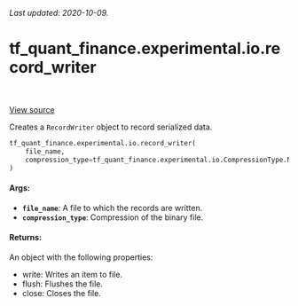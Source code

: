 <!--
This file is generated by a tool. Do not edit directly.
For open-source contributions the docs will be updated automatically.
-->

*Last updated: 2020-10-09.*

<div itemscope itemtype="http://developers.google.com/ReferenceObject">
<meta itemprop="name" content="tf_quant_finance.experimental.io.record_writer" />
<meta itemprop="path" content="Stable" />
</div>

# tf_quant_finance.experimental.io.record_writer

<!-- Insert buttons and diff -->

<table class="tfo-notebook-buttons tfo-api" align="left">
</table>

<a target="_blank" href="https://github.com/google/tf-quant-finance/blob/master/tf_quant_finance/experimental/io.py">View source</a>



Creates a `RecordWriter` object to record serialized data.

```python
tf_quant_finance.experimental.io.record_writer(
    file_name,
    compression_type=tf_quant_finance.experimental.io.CompressionType.NONE
)
```



<!-- Placeholder for "Used in" -->


#### Args:


* <b>`file_name`</b>: A file to which the records are written.
* <b>`compression_type`</b>: Compression of the binary file.


#### Returns:

An object with the following properties:
  * write: Writes an item to file.
  * flush: Flushes the file.
  * close: Closes the file.
